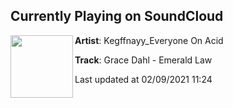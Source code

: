 ## Currently Playing on SoundCloud

[<img align="left" width="100" src="https://i1.sndcdn.com/artworks-DZ26dyGZX4kan8qj-4TfOfw-t50x50.jpg">](https://soundcloud.com/kegffnayy_everyoneonacid/grace-dahl-emerald-law)

**Artist**: Kegffnayy_Everyone On Acid 

**Track**: Grace Dahl - Emerald Law

Last updated at 02/09/2021 11:24
